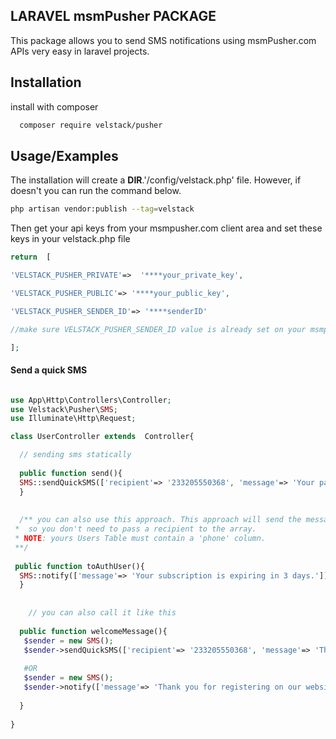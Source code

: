 
## LARAVEL msmPusher PACKAGE

This package allows you to send SMS notifications using msmPusher.com APIs very easy in laravel projects.

## Installation

install with composer

```bash
  composer require velstack/pusher
```

## Usage/Examples

The installation will create a  __DIR__.'/config/velstack.php' file. However, if doesn't you can run the command below.

```bash
php artisan vendor:publish --tag=velstack
```

Then get your api keys from your msmpusher.com client area and set these keys in your velstack.php file

```php
return  [

'VELSTACK_PUSHER_PRIVATE'=>  '****your_private_key',

'VELSTACK_PUSHER_PUBLIC'=> '****your_public_key',

'VELSTACK_PUSHER_SENDER_ID'=> '****senderID'

//make sure VELSTACK_PUSHER_SENDER_ID value is already set on your msmpusher.com dashboard

];

```

#### Send a quick SMS

```php

use App\Http\Controllers\Controller;
use Velstack\Pusher\SMS;
use Illuminate\Http\Request;

class UserController extends  Controller{

  // sending sms statically
  
  public function send(){
  SMS::sendQuickSMS(['recipient'=> '233205550368', 'message'=> 'Your payment has been confirmed !']);
  }
  
  
  /** you can also use this approach. This approach will send the message to the authenticated user in your database.
 *  so you don't need to pass a recipient to the array. 
 * NOTE: yours Users Table must contain a 'phone' column.
 **/
 
 public function toAuthUser(){
  SMS::notify(['message'=> 'Your subscription is expiring in 3 days.']);
  }
  
  
    // you can also call it like this
  
  public function welcomeMessage(){
   $sender = new SMS();
   $sender->sendQuickSMS(['recipient'=> '233205550368', 'message'=> 'Thank you for registering on our website !']);
   
   #OR
   $sender = new SMS();
   $sender->notify(['message'=> 'Thank you for registering on our website !']);
   
  }
  
}
 
```
